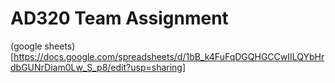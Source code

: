 AD320 Team Assignment
======================

(google sheets)[https://docs.google.com/spreadsheets/d/1bB_k4FuFqDGQHGCCwIILQYbHrdbGUNrDiam0Lw_S_p8/edit?usp=sharing]
